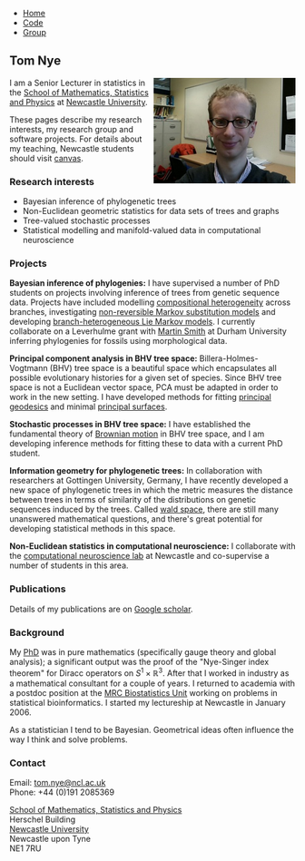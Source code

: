 <link rel="stylesheet" type="text/css" href="/css/main.css">
<meta name="keywords" content="Tom Nye; probability; statistics; Newcastle; geometry; phylogenetics; phylogenetic tree;">

<div class="topnav">
<ul>
  <li style="display:none;"></li>
  <li><a href="index.html">Home</a></li>
  <li><a href="code.html">Code</a></li>
  <li><a href="group.html">Group</a></li>
</ul>
</div>


## Tom Nye

<img align="right" class="responsive-image" src="portrait3.jpg"/>

I am a Senior Lecturer in statistics in the [School of Mathematics, Statistics and Physics](http://www.ncl.ac.uk/maths/) at [Newcastle University](http://www.ncl.ac.uk/). 

These pages describe my research interests, my research group and software projects. 
For details about my teaching, Newcastle students should visit [canvas](https://canvas.ncl.ac.uk/). 

### Research interests

* Bayesian inference of phylogenetic trees
* Non-Euclidean geometric statistics for data sets of trees and graphs
* Tree-valued stochastic processes
* Statistical modelling and manifold-valued data in computational neuroscience

### Projects

**Bayesian inference of phylogenies:** I have supervised a number of PhD students on projects involving inference of trees from genetic sequence data. 
Projects have included modelling [compositional heterogeneity](https://scholar.google.com/citations?view_op=view_citation&hl=en&user=IFu7XnQAAAAJ&citation_for_view=IFu7XnQAAAAJ:W7OEmFMy1HYC) across branches, investigating [non-reversible Markov substitution models](https://scholar.google.com/citations?view_op=view_citation&hl=en&user=IFu7XnQAAAAJ&citation_for_view=IFu7XnQAAAAJ:ULOm3_A8WrAC) and developing [branch-heterogeneous Lie Markov models](https://scholar.google.com/citations?view_op=view_citation&hl=en&user=IFu7XnQAAAAJ&cstart=20&pagesize=80&citation_for_view=IFu7XnQAAAAJ:e5wmG9Sq2KIC). 
I currently collaborate on a Leverhulme grant with [Martin Smith](https://smithlabdurham.github.io/) at Durham University inferring phylogenies for fossils using morphological data. 

**Principal component analysis in BHV tree space:** Billera-Holmes-Vogtmann (BHV) tree space is a beautiful space which encapsulates all possible evolutionary histories for a given set of species. 
Since BHV tree space is not a Euclidean vector space, PCA must be adapted in order to work in the new setting. 
I have developed methods for fitting [principal geodesics](https://scholar.google.com/citations?view_op=view_citation&hl=en&user=IFu7XnQAAAAJ&pagesize=80&citation_for_view=IFu7XnQAAAAJ:UeHWp8X0CEIC) and minimal [principal surfaces](https://scholar.google.com/citations?view_op=view_citation&hl=en&user=IFu7XnQAAAAJ&pagesize=80&citation_for_view=IFu7XnQAAAAJ:M3ejUd6NZC8C).

**Stochastic processes in BHV tree space:** I have established the fundamental theory of [Brownian motion](https://scholar.google.com/citations?view_op=view_citation&hl=en&user=IFu7XnQAAAAJ&pagesize=80&citation_for_view=IFu7XnQAAAAJ:qUcmZB5y_30C) in BHV tree space, and I am developing inference methods for fitting these to data with a current PhD student. 

**Information geometry for phylogenetic trees:** In collaboration with researchers at Gottingen University, Germany, I have recently developed a new space of phylogenetic trees in which the metric measures the distance between trees in terms of similarity of the distributions on genetic sequences induced by the trees. 
Called [wald space](https://scholar.google.com/citations?view_op=view_citation&hl=en&user=IFu7XnQAAAAJ&pagesize=80&citation_for_view=IFu7XnQAAAAJ:TQgYirikUcIC), there are still many unanswered mathematical questions, and there's great potential for developing statistical methods in this space. 

**Non-Euclidean statistics in computational neuroscience:** I collaborate with the [computational neuroscience lab](https://sites.google.com/view/cnnp-lab/) at Newcastle and co-supervise a number of students in this area. 

### Publications

Details of my publications are on [Google scholar](https://scholar.google.com/citations?user=IFu7XnQAAAAJ&hl=en).

### Background

<script src="https://cdn.mathjax.org/mathjax/latest/MathJax.js?config=TeX-AMS-MML_HTMLorMML" type="text/javascript"></script>

My [PhD](http://arxiv.org/abs/hep-th/0311215) was in pure mathematics (specifically gauge theory and global analysis); a significant output was the proof of the "Nye-Singer index theorem" for Diracc operators on $S^1\times \mathbb{R}^3$. 
After that I worked in industry as a mathematical consultant for a couple of years. 
I returned to academia with a postdoc position at the [MRC Biostatistics Unit](http://www.mrc-bsu.cam.ac.uk) working on problems in statistical bioinformatics. 
I started my lectureship at Newcastle in January 2006. 

As a statistician I tend to be Bayesian. Geometrical ideas often influence the way I think and solve problems.

### Contact

Email: [tom.nye@ncl.ac.uk](mailto:tom.nye@ncl.ac.uk)  
Phone: +44 (0)191 2085369  

[School of Mathematics, Statistics and Physics](http://www.ncl.ac.uk/maths/)  
Herschel Building  
[Newcastle University](http://www.ncl.ac.uk/)  
Newcastle upon Tyne  
NE1 7RU  


